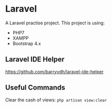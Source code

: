 # Laravel

A Laravel practise project. This project is using:

* PHP7
* XAMPP
* Bootstrap 4.x

## Laravel IDE Helper
https://github.com/barryvdh/laravel-ide-helper

## Useful Commands

Clear the cash of views: `php artisan view:clear`
